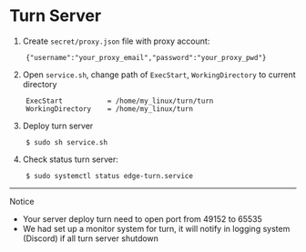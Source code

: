 # Turn Server

1. Create `secret/proxy.json` file with proxy account: 
```
    {"username":"your_proxy_email","password":"your_proxy_pwd"}
```
2. Open `service.sh`, change path of `ExecStart`, `WorkingDirectory` to current directory
```
    ExecStart           = /home/my_linux/turn/turn
    WorkingDirectory    = /home/my_linux/turn
```
3. Deploy turn server
```
    $ sudo sh service.sh
```
4. Check status turn server:
```
    $ sudo systemctl status edge-turn.service
```
---
Notice
- Your server deploy turn need to open port from  49152 to 65535
- We had set up a monitor system for turn, it will notify in logging system (Discord) if all turn server shutdown
